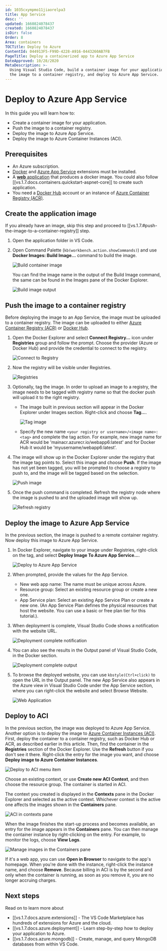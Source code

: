 ```yaml
---
id: 1035cxympmo11jiaorelpa3
title: App Service
desc: ''
updated: 1660824078437
created: 1660824078437
isDir: false
Order: 8
Area: containers
TOCTitle: Deploy to Azure
ContentId: 044913F5-F99D-4228-A916-0443260AB7FB
PageTitle: Deploy a containerized app to Azure App Service
DateApproved: 10/28/2020
MetaDescription: >-
  Using Visual Studio Code, build a container image for your application, push
  the image to a container registry, and deploy to Azure App Service.
---
```

# Deploy to Azure App Service

In this guide you will learn how to:

- Create a container image for your application.
- Push the image to a container registry.
- Deploy the image to Azure App Service.
- Deploy the image to Azure Container Instances (ACI).

## Prerequisites

- An Azure subscription.
- [Docker](https://marketplace.visualstudio.com/items?itemName=ms-azuretools.vscode-docker) and [Azure App Service](https://marketplace.visualstudio.com/items?itemName=ms-azuretools.vscode-azureappservice) extensions must be installed.
- A [**web** application](https://docs.microsoft.com/azure/app-service/containers/tutorial-custom-docker-image) that produces a docker image. You could also follow [[vs.1.7.docs.containers.quickstart-aspnet-core]] to create such application.
- You need a [Docker Hub](https://hub.docker.com/) account or an instance of [Azure Container Registry (ACR)](https://docs.microsoft.com/azure/container-registry/container-registry-get-started-portal).

## Create the application image

If you already have an image, skip this step and proceed to [[vs.1.7.#push-the-image-to-a-container-registry]] step.

1. Open the application folder in VS Code.

2. Open Command Palette (`kb(workbench.action.showCommands)`) and use **Docker Images: Build Image...** command to build the image.

    ![Build container image](/assets/command-build-image-ces50gwctfzd.png)

    You can find the image name in the output of the Build Image command, the same can be found in the Images pane of the Docker Explorer.

    ![Build image output](/assets/terminal-output-build-image-ox9itrplton5.png)

## Push the image to a container registry

Before deploying the image to an App Service, the image must be uploaded to a container registry. The image can be uploaded to either [Azure Container Registry (ACR)](https://docs.microsoft.com/azure/container-registry/container-registry-get-started-portal) or [Docker Hub](https://hub.docker.com/).

1. Open the Docker Explorer and select **Connect Registry...** icon under **Registries** group and follow the prompt. Choose the provider (Azure or Docker Hub) and provide the credential to connect to the registry.

    ![Connect to Registry](/assets/explorer-connect-registry-t2qcrbzvkkqw.png)

2. Now the registry will be visible under Registries.

   ![Registries](/assets/explorer-registries-v5zfic0ho847.png)

3. Optionally, tag the image. In order to upload an image to a registry, the image needs to be tagged with registry name so that the docker push will upload it to the right registry.
    - The image built in previous section will appear in the Docker Explorer under Images section. Right-click and choose **Tag...**.

        ![Tag image](/assets/explorer-tag-image-guyhoyy4lhjh.png)
    - Specify the new name `<your registry or username>/<image name>:<tag>` and complete the
    tag action. For example, new image name for ACR would be 'mainacr.azurecr.io/webapp6:latest' and for Docker Hub it would be 'myusername/webapp6:latest'.

4. The image will show up in the Docker Explorer under the registry that the image tag points to. Select this image and choose **Push**. If the image has not yet been tagged, you will be prompted to choose a registry to push to, and the image will be tagged based on the selection.

    ![Push image](/assets/explorer-push-image-z2tpvsh8xl01.png)

5. Once the push command is completed. Refresh the registry node where the image is pushed to and the uploaded image will show up.

    ![Refresh registry](/assets/explorer-refresh-registry-9u4ghmddjtlc.png)

## Deploy the image to Azure App Service

In the previous section, the image is pushed to a remote container registry. Now deploy this image to Azure App Service.

1. In Docker Explorer, navigate to your image under Registries, right-click on the tag, and select **Deploy Image To Azure App Service...**.

    ![Deploy to Azure App Service](/assets/explorer-deploy-to-app-service-vx0wd39gmk94.png)

2. When prompted, provide the values for the App Service.
    - New web app name: The name must be unique across Azure.
    - Resource group: Select an existing resource group or create a new one.
    - App Service plan: Select an existing App Service Plan or create a new one. (An App Service Plan defines the physical resources that host the website. You can use a basic or free plan tier for this tutorial.).

3. When deployment is complete, Visual Studio Code shows a notification with the website URL.

    ![Deployment complete notification](/assets/notification-appservice-deployment-p69ka4e4dzk7.png)

4. You can also see the results in the Output panel of Visual Studio Code, in the Docker section.

    ![Deployment complete output](/assets/output-appservice-deployment-xg0kjn0vh42m.png)

5. To browse the deployed website, you can use `kbstyle(Ctrl+click)` to open the URL in the Output panel. The new App Service also appears in the Azure view in Visual Studio Code under the App Service section, where you can right-click the website and select Browse Website.

    ![Web Application](/assets/webapp-homepage-my8igqgmrcgn.png)

## Deploy to ACI

In the previous section, the image was deployed to Azure App Service. Another option is to deploy the image to [Azure Container Instances (ACI)](https://azure.microsoft.com/services/container-instances/). First, deploy the container to a container registry, such as Docker Hub or ACR, as described earlier in this article. Then, find the container in the **Registries** section of the Docker Explorer. Use the **Refresh** button if you don't see it there. Right-click the entry for the image you want, and choose **Deploy image to Azure Container Instances**.

![Deploy to ACI menu item](/assets/deploy-aci-menu-0usjphdkb6lb.png)

Choose an existing context, or use **Create new ACI Context**, and then choose the resource group. The container is started in ACI.

The context you created is displayed in the **Contexts** pane in the Docker Explorer and selected as the active context. Whichever context is the active one affects the images shown in the **Containers** pane.

![ACI in contexts pane](/assets/deploy-aci-contexts-kkf7y16wvlrn.png)

 When the image finishes the start-up process and becomes available, an entry for the image appears in the **Containers** pane. You can then manage the container instance by right-clicking on the entry. For example, to monitor the logs, choose **View Logs**.

![Manage images in the Containers pane](/assets/deploy-aci-containers-pane-yhvngr6iddis.png)

If it's a web app, you can use **Open in Browser** to navigate to the app's homepage. When you're done with the instance, right-click the instance name, and choose **Remove**. Because billing in ACI is by the second and only when the container is running, as soon as you remove it, you are no longer accruing charges.

## Next steps

Read on to learn more about

- [[vs.1.7.docs.azure.extensions]] - The VS Code Marketplace has hundreds of extensions for Azure and the cloud.
- [[vs.1.7.docs.azure.deployment]] - Learn step-by-step how to deploy your application to Azure.
- [[vs.1.7.docs.azure.mongodb]] - Create, manage, and query MongoDB databases from within VS Code.
